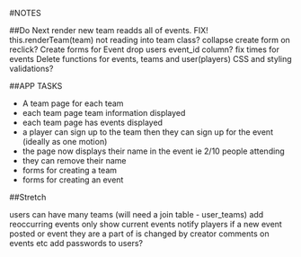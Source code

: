 #NOTES

##Do Next
render new team readds all of events. FIX!
 this.renderTeam(team) not reading into team class?
collapse create form on reclick?
Create forms for Event
drop users event_id column?
fix times for events
Delete functions for events, teams and user(players)
CSS and styling
validations?



##APP TASKS
- A team page for each team
- each team page team information displayed
- each team page has events displayed
- a player can sign up to the team then they can sign up for the event (ideally as one motion)
- the page now displays their name in the event ie 2/10 people attending
- they can remove their name
- forms for creating a team
- forms for creating an event

##Stretch

users can have many teams (will need a join table - user_teams)
add reoccurring events
only show current events
notify players if a new event posted or event they are a part of is changed by creator
comments on events etc
add passwords to users?